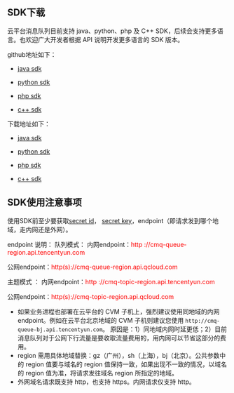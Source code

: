 ## SDK下载

云平台消息队列目前支持 java、python、php 及 C++ SDK，后续会支持更多语言。也欢迎广大开发者根据 API 说明开发更多语言的 SDK 版本。

github地址如下：

- [java sdk](https://github.com/tencentyun/cmq-java-sdk)


- [python sdk](https://github.com/tencentyun/cmq-python-sdk)


- [php sdk](https://github.com/tencentyun/cmq-php-sdk)


- [c++ sdk](https://github.com/tencentyun/cmq-cpp-sdk)

下载地址如下：

- [java sdk](http://cmqsdk-10016717.cossh.myqcloud.com/qc_cmq_java_sdk_V1.0.4.zip)


- [python sdk](http://cmqsdk-10016717.cossh.myqcloud.com/qc_cmq_python_sdk_V1.0.4.zip)


- [php sdk](http://cmqsdk-10016717.cossh.myqcloud.com/qc_cmq_php_sdk_V1.0.4.zip)


- [c++ sdk](http://cmqsdk-10016717.cossh.myqcloud.com/qc_cmq_cpp_sdk_V1.0.4.zip)


## SDK使用注意事项

使用SDK前至少要获取[secret id](http://console.tce.fsphere.cn/capi)， [secret key](http://console.tce.fsphere.cn/capi)，endpoint（即请求发到哪个地域，走内网还是外网）。

endpoint 说明：
队列模式：
内网endpoint：<font style="color:red">http ://cmq-queue-region.api.tencentyun.com</font>

公网endpoint：<font style="color:red">http(s)://cmq-queue-region.api.qcloud.com</font>

主题模式 ：
内网endpoint：<font style="color:red">http ://cmq-topic-region.api.tencentyun.com</font>

公网endpoint：<font style="color:red">http(s)://cmq-topic-region.api.qcloud.com</font>
 
- 如果业务进程也部署在云平台的 CVM 子机上，强烈建议使用同地域的内网 endpoint。例如在云平台北京地域的 CVM 子机则建议您使用 `http://cmq-queue-bj.api.tencentyun.com`。
原因是：1）同地域内网时延更低；2）目前消息队列对于公网下行流量是要收取流量费用的，用内网可以节省这部分的费用。
- region 需用具体地域替换：gz（广州），sh（上海），bj（北京）。公共参数中的 region 值要与域名的 region 值保持一致，如果出现不一致的情况，以域名的 region 值为准，将请求发往域名 region 所指定的地域。
- 外网域名请求既支持 http，也支持 https。内网请求仅支持 http。
